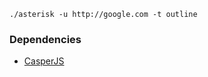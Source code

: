 
`./asterisk -u http://google.com -t outline`

### Dependencies
- [CasperJS](http://casperjs.org/installation.html)
